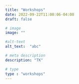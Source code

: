```yaml
---
title: "Workshops"
date: 2022-09-22T11:00:06-04:00
draft: false

# image
image: ""

#alt-text
alt_text:  "abc"

# meta description
description: "TK"

# type
type : "workshops"
---
```


